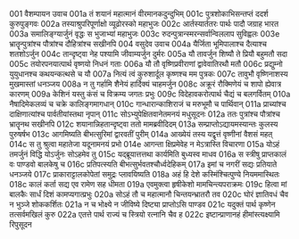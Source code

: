 001	वैशम्पायन उवाच
001a	तं शयानं महात्मानं वीरमानकदुन्दुभिम्
001c	पुत्रशोकाभिसन्तप्तं ददर्श कुरुपुङ्गवः
002a	तस्याश्रुपरिपूर्णाक्षो व्यूढोरस्को महाभुजः
002c	आर्तस्यार्ततरः पार्थः पादौ जग्राह भारत
003a	समालिङ्ग्यार्जुनं वृद्धः स भुजाभ्यां महाभुजः
003c	रुदन्पुत्रान्स्मरन्सर्वान्विललाप सुविह्वलः
003e	भ्रातॄन्पुत्रांश्च पौत्रांश्च दौहित्रांश्च सखीनपि
004	वसुदेव उवाच
004a	यैर्जिता भूमिपालाश्च दैत्याश्च शतशोऽर्जुन
004c	तान्दृष्ट्वा नेह पश्यामि जीवाम्यर्जुन दुर्मरः
005a	यौ तावर्जुन शिष्यौ ते प्रियौ बहुमतौ सदा
005c	तयोरपनयात्पार्थ वृष्णयो निधनं गताः
006a	यौ तौ वृष्णिप्रवीराणां द्वावेवातिरथौ मतौ
006c	प्रद्युम्नो युयुधानश्च कथयन्कत्थसे च यौ
007a	नित्यं त्वं कुरुशार्दूल कृष्णश्च मम पुत्रकः
007c	तावुभौ वृष्णिनाशस्य मुखमास्तां धनञ्जय
008a	न तु गर्हामि शैनेयं हार्दिक्यं चाहमर्जुन
008c	अक्रूरं रौक्मिणेयं च शापो ह्येवात्र कारणम्
009a	केशिनं यस्तु कंसं च विक्रम्य जगतः प्रभुः
009c	विदेहावकरोत्पार्थ चैद्यं च बलगर्वितम्
010a	नैषादिमेकलव्यं च चक्रे कालिङ्गमागधान्
010c	गान्धारान्काशिराजं च मरुभूमौ च पार्थिवान्
011a	प्राच्यांश्च दाक्षिणात्यांश्च पार्वतीयांस्तथा नृपान्
011c	सोऽभ्युपेक्षितवानेतमनयं मधुसूदनः
012a	ततः पुत्रांश्च पौत्रांश्च भ्रातॄनथ सखीनपि
012c	शयानान्निहतान्दृष्ट्वा ततो मामब्रवीदिदम्
013a	सम्प्राप्तोऽद्यायमस्यान्तः कुलस्य पुरुषर्षभ
013c	आगमिष्यति बीभत्सुरिमां द्वारवतीं पुरीम्
014a	आख्येयं तस्य यद्वृत्तं वृष्णीनां वैशसं महत्
014c	स तु श्रुत्वा महातेजा यदूनामनयं प्रभो
014e	आगन्ता क्षिप्रमेवेह न मेऽत्रास्ति विचारणा
015a	योऽहं तमर्जुनं विद्धि योऽर्जुनः सोऽहमेव तु
015c	यद्ब्रूयात्तत्तथा कार्यमिति बुध्यस्व माधव
016a	स स्त्रीषु प्राप्तकालं वः पाण्डवो बालकेषु च
016c	प्रतिपत्स्यति बीभत्सुर्भवतश्चौर्ध्वदेहिकम्
017a	इमां च नगरीं सद्यः प्रतियाते धनञ्जये
017c	प्राकाराट्टालकोपेतां समुद्रः प्लावयिष्यति
018a	अहं हि देशे कस्मिंश्चित्पुण्ये नियममास्थितः
018c	कालं कर्ता सद्य एव रामेण सह धीमता
019a	एवमुक्त्वा हृषीकेशो मामचिन्त्यपराक्रमः
019c	हित्वा मां बालकैः सार्धं दिशं कामप्यगात्प्रभुः
020a	सोऽहं तौ च महात्मानौ चिन्तयन्भ्रातरौ तव
020c	घोरं ज्ञातिवधं चैव न भुञ्जे शोककर्शितः
021a	न च भोक्ष्ये न जीविष्ये दिष्ट्या प्राप्तोऽसि पाण्डव
021c	यदुक्तं पार्थ कृष्णेन तत्सर्वमखिलं कुरु
022a	एतत्ते पार्थ राज्यं च स्त्रियो रत्नानि चैव ह
022c	इष्टान्प्राणानहं हीमांस्त्यक्ष्यामि रिपुसूदन
